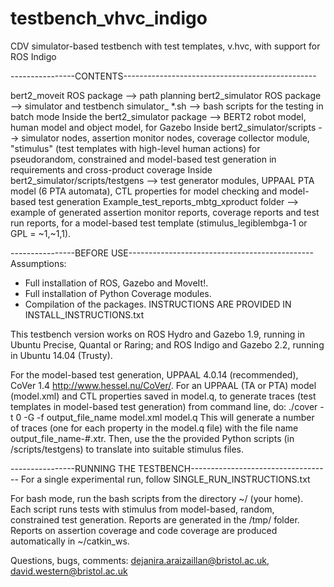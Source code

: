 # testbench_vhvc_indigo
CDV simulator-based testbench with test templates, v.hvc, with support for ROS Indigo

----------------CONTENTS------------------------------------------------

bert2_moveit ROS package --> path planning
bert2_simulator ROS package --> simulator and testbench
simulator_ *.sh --> bash scripts for the testing in batch mode
Inside the bert2_simulator package --> BERT2 robot model, human model and object model, for Gazebo
Inside bert2_simulator/scripts --> simulator nodes, assertion monitor nodes, coverage collector module, "stimulus" (test templates with high-level human actions) for pseudorandom, constrained and model-based test generation in requirements and cross-product coverage
Inside bert2_simulator/scripts/testgens --> test generator modules, UPPAAL PTA model (6 PTA automata), CTL properties for model checking and model-based test generation
Example_test_reports_mbtg_xproduct folder --> example of generated assertion monitor reports, coverage reports and test run reports, for a model-based test template (stimulus_legiblembga-1 or GPL = ~1,~1,1).

----------------BEFORE USE---------------------------------------------- 
Assumptions:
- Full installation of ROS, Gazebo and MoveIt!. 
- Full installation of Python Coverage modules.
- Compilation of the packages. 
INSTRUCTIONS ARE PROVIDED IN INSTALL_INSTRUCTIONS.txt

This testbench version works on ROS Hydro and Gazebo 1.9, running in Ubuntu Precise, Quantal or Raring; and ROS Indigo and Gazebo 2.2, running in Ubuntu 14.04 (Trusty). 

For the model-based test generation, UPPAAL 4.0.14 (recommended), CoVer 1.4 http://www.hessel.nu/CoVer/. For an UPPAAL (TA or PTA) model (model.xml) and CTL properties saved in model.q, to generate traces (test templates in model-based test generation) from command line, do: 
./cover -t 0 -G -f output_file_name model.xml model.q 
This will generate a number of traces (one for each property in the model.q file) with the file name output_file_name-#.xtr. Then, use the the provided Python scripts (in /scripts/testgens) to translate into suitable stimulus files. 

----------------RUNNING THE TESTBENCH-----------------------------------
For a single experimental run, follow SINGLE_RUN_INSTRUCTIONS.txt

For bash mode, run the bash scripts from the directory ~/ (your home). Each script runs tests with stimulus from model-based, random, constrained test generation. Reports are generated in the /tmp/ folder. Reports on assertion coverage and code coverage are produced automatically in ~/catkin_ws. 

Questions, bugs, comments: dejanira.araizaillan@bristol.ac.uk, david.western@bristol.ac.uk
